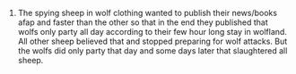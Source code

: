 1. The spying sheep in wolf clothing wanted to publish their news/books afap and faster than the other so that in the end they published that wolfs only party all day according to their few hour long stay in wolfland. All other sheep believed that and stopped preparing for wolf attacks. But the wolfs did only party that day and some days later that slaughtered all sheep.


